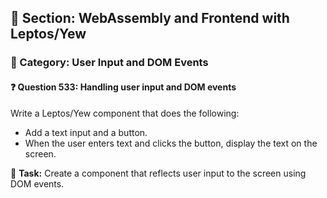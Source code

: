 ## 📘 Section: WebAssembly and Frontend with Leptos/Yew
### 🔹 Category: User Input and DOM Events
#### ❓ Question 533: Handling user input and DOM events

Write a Leptos/Yew component that does the following:

- Add a text input and a button.
- When the user enters text and clicks the button, display the text on the screen.

🔧 **Task:** Create a component that reflects user input to the screen using DOM events.
